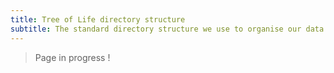 ```yaml
---
title: Tree of Life directory structure
subtitle: The standard directory structure we use to organise our data
---
```


> Page in progress !


